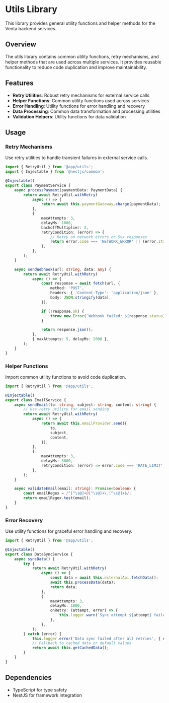 # Utils Library

This library provides general utility functions and helper methods for the Venta backend services.

## Overview

The utils library contains common utility functions, retry mechanisms, and helper methods that are used across multiple services. It provides reusable functionality to reduce code duplication and improve maintainability.

## Features

- **Retry Utilities**: Robust retry mechanisms for external service calls
- **Helper Functions**: Common utility functions used across services
- **Error Handling**: Utility functions for error handling and recovery
- **Data Processing**: Common data transformation and processing utilities
- **Validation Helpers**: Utility functions for data validation

## Usage

### Retry Mechanisms

Use retry utilities to handle transient failures in external service calls.

```typescript
import { RetryUtil } from '@app/utils';
import { Injectable } from '@nestjs/common';

@Injectable()
export class PaymentService {
	async processPayment(paymentData: PaymentData) {
		return await RetryUtil.withRetry(
			async () => {
				return await this.paymentGateway.charge(paymentData);
			},
			{
				maxAttempts: 3,
				delayMs: 1000,
				backoffMultiplier: 2,
				retryCondition: (error) => {
					// Retry on network errors or 5xx responses
					return error.code === 'NETWORK_ERROR' || (error.status >= 500 && error.status < 600);
				},
			},
		);
	}

	async sendWebhook(url: string, data: any) {
		return await RetryUtil.withRetry(
			async () => {
				const response = await fetch(url, {
					method: 'POST',
					headers: { 'Content-Type': 'application/json' },
					body: JSON.stringify(data),
				});

				if (!response.ok) {
					throw new Error(`Webhook failed: ${response.status}`);
				}

				return response.json();
			},
			{ maxAttempts: 5, delayMs: 2000 },
		);
	}
}
```

### Helper Functions

Import common utility functions to avoid code duplication.

```typescript
import { RetryUtil } from '@app/utils';

@Injectable()
export class EmailService {
	async sendEmail(to: string, subject: string, content: string) {
		// Use retry utility for email sending
		return await RetryUtil.withRetry(
			async () => {
				return await this.emailProvider.send({
					to,
					subject,
					content,
				});
			},
			{
				maxAttempts: 3,
				delayMs: 5000,
				retryCondition: (error) => error.code === 'RATE_LIMIT',
			},
		);
	}

	async validateEmail(email: string): Promise<boolean> {
		const emailRegex = /^[^\s@]+@[^\s@]+\.[^\s@]+$/;
		return emailRegex.test(email);
	}
}
```

### Error Recovery

Use utility functions for graceful error handling and recovery.

```typescript
import { RetryUtil } from '@app/utils';

@Injectable()
export class DataSyncService {
	async syncData() {
		try {
			return await RetryUtil.withRetry(
				async () => {
					const data = await this.externalApi.fetchData();
					await this.processData(data);
					return data;
				},
				{
					maxAttempts: 3,
					delayMs: 1000,
					onRetry: (attempt, error) => {
						this.logger.warn(`Sync attempt ${attempt} failed`, { error: error.message });
					},
				},
			);
		} catch (error) {
			this.logger.error('Data sync failed after all retries', { error: error.message });
			// Fallback to cached data or default values
			return await this.getCachedData();
		}
	}
}
```

## Dependencies

- TypeScript for type safety
- NestJS for framework integration
